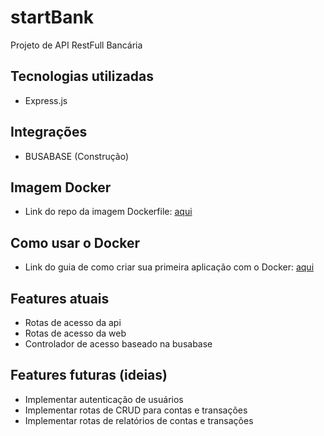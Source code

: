 # startBank

Projeto de API RestFull Bancária

## Tecnologias utilizadas

* Express.js

## Integrações

* BUSABASE (Construção)

## Imagem Docker

* Link do repo da imagem Dockerfile: <a href="https://hub.docker.com/repository/docker/jroniel/startbank1.0/general">aqui</a>

## Como usar o Docker

* Link do guia de como criar sua primeira aplicação com o Docker: <a href="https://www.freecodecamp.org/portuguese/news/um-guia-para-iniciantes-em-docker-como-criar-sua-primeira-aplicacao-com-o-docker/">aqui</a>

## Features atuais

* Rotas de acesso da api
* Rotas de acesso da web
* Controlador de acesso baseado na busabase

## Features futuras (ideias)

* Implementar autenticação de usuários
* Implementar rotas de CRUD para contas e transações
* Implementar rotas de relatórios de contas e transações
